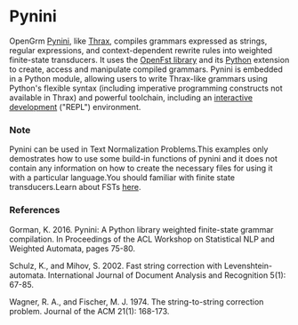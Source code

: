 # Pynini

OpenGrm <a href= "http://www.openfst.org/twiki/bin/view/GRM/Pynini">Pynini</a>, like <a href="http://www.openfst.org/twiki/bin/view/GRM/Thrax">Thrax</a>, compiles grammars expressed as strings, regular expressions, and context-dependent rewrite rules into weighted finite-state transducers. It uses the <a href="http://www.openfst.org/twiki/bin/view/FST/WebHome">OpenFst library</a> and its <a href = "https://www.python.org/">Python</a> extension to create, access and manipulate compiled grammars. Pynini is embedded in a Python module, allowing users to write Thrax-like grammars using Python's flexible syntax (including imperative programming constructs not available in Thrax) and powerful toolchain, including an <a href="http://ipython.org/">interactive development</a> ("REPL") environment.


<h3>Note</h3>
Pynini can be used in Text Normalization Problems.This examples only demostrates how to use some build-in functions of pynini and it does not contain any information on how to create the necessary files for using it with a particular language.You should familiar with finite state transducers.Learn about FSTs <a href = "https://www.youtube.com/channel/UCsg4NhZjN7NZuJIjwea0njw">here</a>.

<h3>References</h3>
Gorman, K. 2016. Pynini: A Python library weighted finite-state grammar compilation. In Proceedings of the ACL Workshop on Statistical NLP and Weighted Automata, pages 75-80.

Schulz, K., and Mihov, S. 2002. Fast string correction with Levenshtein-automata. International Journal of Document Analysis and Recognition 5(1): 67-85.

Wagner, R. A., and Fischer, M. J. 1974. The string-to-string correction problem. Journal of the ACM 21(1): 168-173.
